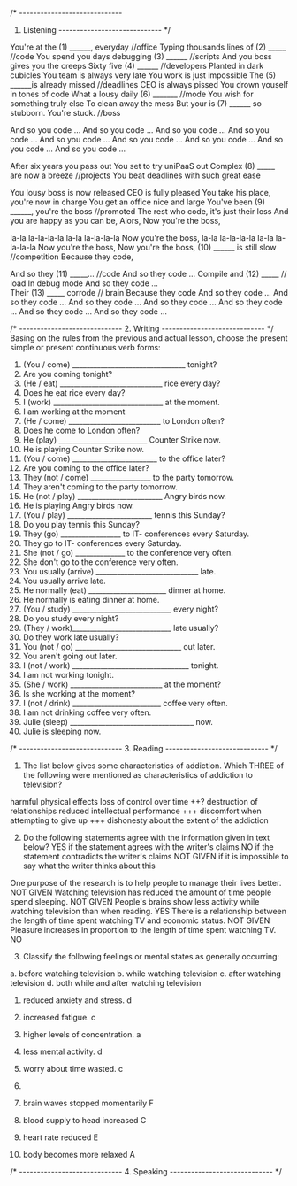 /* -----------------------------
  1. Listening
----------------------------- */

You're at the (1) ______, everyday  //office
Typing thousands lines of (2) _____  //code
You spend you days debugging (3) ______  //scripts
And you boss gives you the creeps
Sixty five (4) ______  //developers
Planted in dark cubicles
You team is always very late
You work is just impossible
The (5) ______is already missed  //deadlines
CEO is always pissed
You drown youself in tones of code
What a lousy daily (6) _______  //mode
You wish for something truly else
To clean away the mess
But your is (7) ______ so stubborn. You're stuck. //boss


And so you code ...
And so you code ...
And so you code ...
And so you code ...
And so you code ...
And so you code ...
And so you code ...
And so you code ...
And so you code ...


After six years you pass out
You set to try uniPaaS out
Complex (8) _____ are now a breeze  //projects
You beat deadlines with such great ease


You lousy boss is now released
CEO is fully pleased 
You take his place, you're now in charge
You get an office nice and large
You've been (9) ______, you're the boss  //promoted
The rest who code, it's just their loss
And you are happy as you can be, Alors,
Now you're the boss,


la-la la-la-la-la
la-la la-la-la-la
Now you're the boss,
la-la la-la-la-la
la-la la-la-la-la
Now you're the boss,
Now you're the boss,
(10) ______ is still slow //competition
Because they code,


And so they (11) _____... //code
And so they code ...
Compile and (12) _____  // load
In debug mode
And so they code ...  
Their (13) _____ corrode  // brain
Because they code
And so they code ...
And so they code ...
And so they code ...
And so they code ...
And so they code ...
And so they code ...
And so they code ...





/* -----------------------------
  2. Writing
----------------------------- */
Basing on the rules from the previous and actual lesson, choose the present simple or present continuous verb forms:
1. (You / come) ________________________________ tonight?
1. Are you coming tonight?
2. (He / eat) _____________________________ rice every day?
2. Does he eat rice every day?
3. I (work) _______________________________ at the moment.
3. I am working at the moment
4. (He / come) __________________________ to London often?
4. Does he come to London often?
5. He (play) _________________________ Counter Strike now.
5. He is playing Counter Strike now.
6. (You / come) ________________________ to the office later?
7. Are you coming to the office later?
7. They (not / come) _________________ to the party tomorrow.
7. They aren't coming to the party tomorrow.
8. He (not / play) ________________________ Angry birds now.
8. He is playing Angry birds now. 
9. (You / play) ________________________ tennis this Sunday?
9. Do you play tennis this Sunday?
10. They (go) _________________ to IT- conferences every Saturday.
10. They go to IT- conferences every Saturday.
11. She (not / go) ______________ to the conference very often.
11. She don't go to the conference very often.
12. You usually (arrive) _____________________________ late.
12. You usually arrive late.
13. He normally (eat) ______________________ dinner at home.
13. He normally is eating dinner at home.
14. (You / study) ____________________________ every night?
14. Do you study every night?
15. (They / work)____________________________ late usually?
15. Do they work late usually?
16. You (not / go) ______________________________ out later.
16. You aren't going out later.
17. I (not / work) _________________________________ tonight.
18. I am not working tonight.
18. (She / work) __________________________ at the moment?
19. Is she working at the moment?
19. I (not / drink) _________________________ coffee very often.
19. I am not drinking coffee very often.
20. Julie (sleep) ___________________________________ now.
20. Julie is sleeping now.


/* -----------------------------
  3. Reading
----------------------------- */

1. The list below gives some characteristics of addiction. Which THREE of the following were mentioned as characteristics of addiction to television?

harmful physical effects
loss of control over time      ++?
destruction of relationships
reduced intellectual performance   +++
discomfort when attempting to give up  +++
dishonesty about the extent of the addiction


2. Do the following statements agree with the information given in text below?
YES if the statement agrees with the writer's claims
NO if the statement contradicts the writer's claims
NOT GIVEN if it is impossible to say what the writer thinks about this

One purpose of the research is to help people to manage their lives better. NOT GIVEN
Watching television has reduced the amount of time people spend sleeping. NOT GIVEN
People's brains show less activity while watching television than when reading.  YES
There is a relationship between the length of time spent watching TV and economic status.  NOT GIVEN
Pleasure increases in proportion to the length of time spent watching TV.  NO


3. Classify the following feelings or mental states as generally occurring:

a. before watching television
b. while watching television
c. after watching television
d. both while and after watching television

1. reduced anxiety and stress.     d
2. increased fatigue.              c
3. higher levels of concentration. a
4. less mental activity.           d
5. worry about time wasted.        c


4.

1. brain waves stopped momentarily F
2. blood supply to head increased  C
3. heart rate reduced              E
4. body becomes more relaxed       A



/* -----------------------------
  4. Speaking
----------------------------- */

